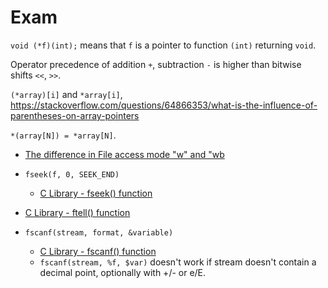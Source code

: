 # Exam

`void (*f)(int);` means that `f` is a pointer to function `(int)` returning `void`.

Operator precedence of addition `+`, subtraction `-` is higher than bitwise shifts `<<`, `>>`.

`(*array)[i]` and `*array[i]`, https://stackoverflow.com/questions/64866353/what-is-the-influence-of-parentheses-on-array-pointers

`*(array[N]) = *array[N]`.

- [The difference in File access mode "w" and "wb](https://stackoverflow.com/questions/43777913/the-difference-in-file-access-mode-w-and-wb)

- `fseek(f, 0, SEEK_END)`
  - [C Library - fseek() function](https://www.tutorialspoint.com/c_standard_library/c_function_fseek.htm)
- [C Library - ftell() function](https://www.tutorialspoint.com/c_standard_library/c_function_ftell.htm)
- `fscanf(stream, format, &variable)`
  - [C Library - fscanf() function](https://www.tutorialspoint.com/c_standard_library/c_function_fscanf.htm)
  - `fscanf(stream, %f, $var)` doesn't work if stream doesn't contain a decimal point, optionally with +/- or e/E.
